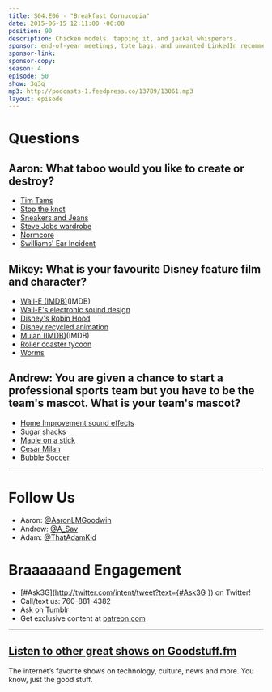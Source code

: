 ```yaml
---
title: S04:E06 - "Breakfast Cornucopia"
date: 2015-06-15 12:11:00 -06:00
position: 90
description: Chicken models, tapping it, and jackal whisperers.
sponsor: end-of-year meetings, tote bags, and unwanted LinkedIn recommendations.
sponsor-link: 
sponsor-copy: 
season: 4
episode: 50
show: 3g3q
mp3: http://podcasts-1.feedpress.co/13789/13061.mp3
layout: episode
---
```


# Questions

## Aaron: What taboo would you like to create or destroy?
- [Tim Tams](https://en.wikipedia.org/wiki/Tim_Tam)
- [Stop the knot](http://www.youtube.com/watch?v=a8YgTaMyZRk)
- [Sneakers and Jeans](http://ak-hdl.buzzfed.com/static/2014-03/enhanced/webdr05/3/18/enhanced-6480-1393888270-29.jpg)
- [Steve Jobs wardrobe](http://www.forbes.com/sites/jacquelynsmith/2012/10/05/steve-jobs-always-dressed-exactly-the-same-heres-who-else-does/)
- [Normcore](http://nymag.com/thecut/2014/02/normcore-fashion-trend.html)
- [Swilliams' Ear Incident](https://twitter.com/swilliams/status/608851721121595392)

## Mikey: What is your favourite Disney feature film and character?
- [Wall-E (IMDB)](http://www.imdb.com/title/tt0910970/)(IMDB)
- [Wall-E's electronic sound design](http://www.youtube.com/watch?v=NsfbXGDw_aA)
- [Disney's Robin Hood](http://www.imdb.com/title/tt0070608/)
- [Disney recycled animation](https://youtu.be/ihS970ymuC0)
- [Mulan (IMDB)](http://www.imdb.com/title/tt0120762/)(IMDB)
- [Roller coaster tycoon](http://www.rollercoastertycoon.com/)
- [Worms](https://en.wikipedia.org/wiki/Worms_%28series%29)

## Andrew: You are given a chance to start a professional sports team but you have to be the team's mascot. What is your team's mascot?
- [Home Improvement sound effects](http://www.youtube.com/watch?v=LehNm4VVqJI)
- [Sugar shacks](http://en.wikipedia.org/wiki/Sugar_house)
- [Maple on a stick](http://en.wikipedia.org/wiki/Maple_taffy)
- [Cesar Milan](http://www.cesarsway.com/)
- [Bubble Soccer](http://www.youtube.com/watch?v=Spjx7L7Jpow)

***

# Follow Us
* Aaron: [@AaronLMGoodwin](http://twitter.com/aaronlmgoodwin)
* Andrew: [@A_Sav](http://twitter.com/a_sav)
* Adam: [@ThatAdamKid](http://twitter.com/thatadamkid)

# Braaaaaand Engagement
* [#Ask3G](http://twitter.com/intent/tweet?text={#Ask3G }) on Twitter!
* Call/text us: 760-881-4382
* [Ask on Tumblr](http://3g3q.co/ask)
* Get exclusive content at [patreon.com](http://www.patreon.com/3g3q)

***

## [Listen to other great shows on Goodstuff.fm](http://goodstuff.fm/)
The internet’s favorite shows on technology, culture, news and more. You know, just the good stuff.
